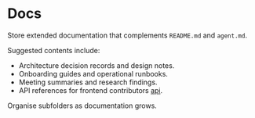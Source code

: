 # Docs

Store extended documentation that complements `README.md` and `agent.md`.

Suggested contents include:
- Architecture decision records and design notes.
- Onboarding guides and operational runbooks.
- Meeting summaries and research findings.
- API references for frontend contributors [api](/docs/api/).

Organise subfolders as documentation grows.
